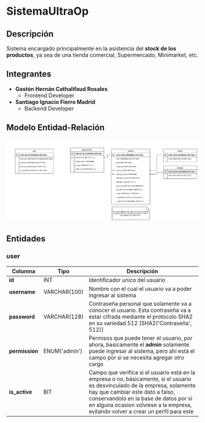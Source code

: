 # SistemaUltraOp 

## Descripción
Sistema encargado principalmente en la asistencia del **stock de los productos**, 
ya sea de una tienda comercial, Supermercado, Minimarket, etc. 

## Integrantes
- **Gastón Hernán Cathalifaud Rosales**
    - Frontend Developer
- **Santiago Ignacio Fierro Madrid**
    - Backend Developer

## Modelo Entidad-Relación
![Modelo E-R](docs/stock_productos.png)

## Entidades

### user

| **Columna** | Tipo | **Descripción** |
|-------------|------|-----------------|
| **id** | INT |Identificador unico del usuario |
| **username** | VARCHAR(100) | Nombre con el cual el usuario va a poder ingresar al sistema |
| **password** | VARCHAR(128) | Contraseña personal que solamente va a conocer el usuario. Esta contraseña va a estar cifrada mediante el protocolo SHA2 en su variedad 512 [SHA2('Contraseña', 512)] |
| **permission** | ENUM('admin') | Permisos que puede tener el usuario, por ahora, basicamente el **admin** solamente puede ingresar al sistema, pero ahí está el campo por si se necesita agregar otro cargo |
| **is_active** | BIT | Campo que verifica si el usuario está en la empresa o no, básicamente, si el usuario es desvinculado de la empresa, solamente hay que cambiar este dato a falso, conservandolo en la base de datos por si en alguna ocasion volviese a la empresa, evitando volver a crear un perfil para este |